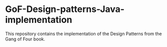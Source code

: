 # GoF-Design-patterns-Java-implementation
This repository contains the implementation of the Design Patterns from the Gang of Four book.
